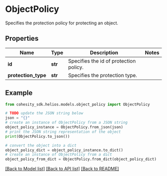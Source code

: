 # ObjectPolicy

Specifies the protection policy for protecting an object.

## Properties

Name | Type | Description | Notes
------------ | ------------- | ------------- | -------------
**id** | **str** | Specifies the id of protection policy. | 
**protection_type** | **str** | Specifies the protection type. | 

## Example

```python
from cohesity_sdk.helios.models.object_policy import ObjectPolicy

# TODO update the JSON string below
json = "{}"
# create an instance of ObjectPolicy from a JSON string
object_policy_instance = ObjectPolicy.from_json(json)
# print the JSON string representation of the object
print(ObjectPolicy.to_json())

# convert the object into a dict
object_policy_dict = object_policy_instance.to_dict()
# create an instance of ObjectPolicy from a dict
object_policy_from_dict = ObjectPolicy.from_dict(object_policy_dict)
```
[[Back to Model list]](../README.md#documentation-for-models) [[Back to API list]](../README.md#documentation-for-api-endpoints) [[Back to README]](../README.md)


